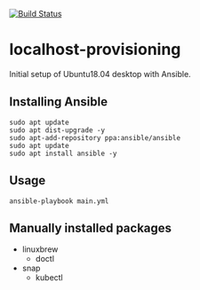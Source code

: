 [![Build Status](https://travis-ci.org/onsentamago/localhost-provision.svg?branch=master)](https://travis-ci.org/onsentamago/localhost-provision)

# localhost-provisioning

Initial setup of Ubuntu18.04 desktop with Ansible.

## Installing Ansible

```soncole
sudo apt update
sudo apt dist-upgrade -y
sudo apt-add-repository ppa:ansible/ansible
sudo apt update
sudo apt install ansible -y
```

## Usage

```console
ansible-playbook main.yml
```

## Manually installed packages
- linuxbrew
  - doctl
- snap
  - kubectl
